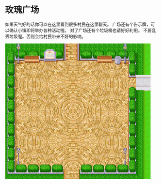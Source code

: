 # 玫瑰广场

如果天气好的话你可以在这里看到很多村民在这里聊天。
广场还有个告示牌，可以确认小镇即将举办各种活动喔。
对了广场还有个垃圾桶也请好好利用。
不要乱丢垃圾喔。否则会给村民带来不好的影响。

![玫瑰广场](玫瑰广场.png)
